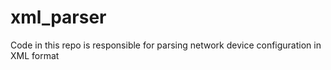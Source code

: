 # xml_parser
Code in this repo is responsible for parsing network device configuration in XML format
